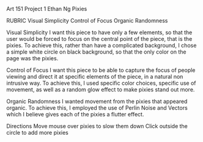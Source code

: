 Art 151 Project 1
Ethan Ng
Pixies

RUBRIC
Visual Simplicity
Control of Focus
Organic Randomness

Visual Simplicity
I want this piece to have only a few elements, so that the user would be forced to focus on the central point of the piece, that is the pixies.
To achieve this, rather than have a complicated background, I chose a simple white circle on black background, so that the only color on the page was the pixies.

Control of Focus
I want this piece to be able to capture the focus of people viewing and direct it at specific elements of the piece, in a natural non intrusive way.
To achieve this, I used specific color choices, specific use of movement, as well as a random glow effect to make pixies stand out more.

Organic Randomness
I wanted movement from the pixies that appeared organic.
To achieve this, I employed the use of Perlin Noise and Vectors which I believe gives each of the pixies a flutter effect.

Directions
Move mouse over pixies to slow them down
Click outside the circle to add more pixies
